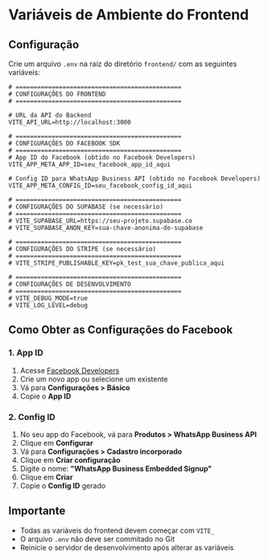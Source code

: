 # Variáveis de Ambiente do Frontend

## Configuração

Crie um arquivo `.env` na raiz do diretório `frontend/` com as seguintes variáveis:

```env
# ==============================================
# CONFIGURAÇÕES DO FRONTEND
# ==============================================

# URL da API do Backend
VITE_API_URL=http://localhost:3000

# ==============================================
# CONFIGURAÇÕES DO FACEBOOK SDK
# ==============================================
# App ID do Facebook (obtido no Facebook Developers)
VITE_APP_META_APP_ID=seu_facebook_app_id_aqui

# Config ID para WhatsApp Business API (obtido no Facebook Developers)
VITE_APP_META_CONFIG_ID=seu_facebook_config_id_aqui

# ==============================================
# CONFIGURAÇÕES DO SUPABASE (se necessário)
# ==============================================
# VITE_SUPABASE_URL=https://seu-projeto.supabase.co
# VITE_SUPABASE_ANON_KEY=sua-chave-anonima-do-supabase

# ==============================================
# CONFIGURAÇÕES DO STRIPE (se necessário)
# ==============================================
# VITE_STRIPE_PUBLISHABLE_KEY=pk_test_sua_chave_publica_aqui

# ==============================================
# CONFIGURAÇÕES DE DESENVOLVIMENTO
# ==============================================
# VITE_DEBUG_MODE=true
# VITE_LOG_LEVEL=debug
```

## Como Obter as Configurações do Facebook

### 1. App ID
1. Acesse [Facebook Developers](https://developers.facebook.com/)
2. Crie um novo app ou selecione um existente
3. Vá para **Configurações > Básico**
4. Copie o **App ID**

### 2. Config ID
1. No seu app do Facebook, vá para **Produtos > WhatsApp Business API**
2. Clique em **Configurar**
3. Vá para **Configurações > Cadastro incorporado**
4. Clique em **Criar configuração**
5. Digite o nome: **"WhatsApp Business Embedded Signup"**
6. Clique em **Criar**
7. Copie o **Config ID** gerado

## Importante

- Todas as variáveis do frontend devem começar com `VITE_`
- O arquivo `.env` não deve ser commitado no Git
- Reinicie o servidor de desenvolvimento após alterar as variáveis 